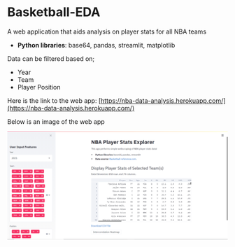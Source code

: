 # Basketball-EDA
A web application that aids analysis on player stats for all NBA teams

* **Python libraries**: base64, pandas, streamlit, matplotlib

Data can be filtered based on;
* Year
* Team
* Player Position

Here is the link to the web app: [https://nba-data-analysis.herokuapp.com/](https://nba-data-analysis.herokuapp.com/)

Below is an image of the web app

![alt text](https://github.com/pasDamola/Basketball-EDA/blob/main/nbapp.png "NBA player stats web app")
